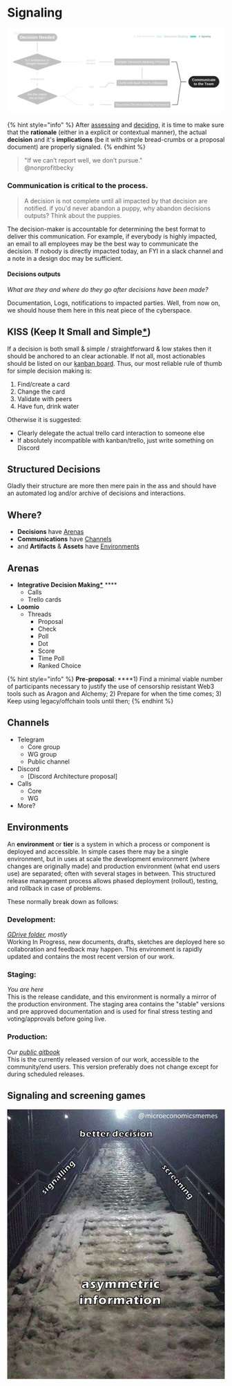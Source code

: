 # Signaling

![](../.gitbook/assets/decisions-3.png)

{% hint style="info" %}
After [assessing](risk-assessment.md) and [deciding](./), it is time to make sure that the **rationale** \(either in a explicit or contextual manner\), the actual **decision** and it's **implications** \(be it with simple bread-crumbs or a proposal document\) are properly signaled.
{% endhint %}

> "If we can’t report well, we don’t pursue."   
> @nonprofitbecky

### **Communication is critical to the process.**

> A decision is not complete until all impacted by that decision are notified. if you'd never abandon a puppy, why abandon decisions outputs? Think about the puppies.

The decision-maker is accountable for determining the best format to deliver this communication. For example, if everybody is highly impacted, an email to all employees may be the best way to communicate the decision. If nobody is directly impacted today, an FYI in a slack channel and a note in a design doc may be sufficient.

#### Decisions outputs

_What are they and where do they go after decisions have been made?_

Documentation, Logs, notifications to impacted parties. Well, from now on, we should house them here in this neat piece of the cyberspace. 



## KISS \(Keep It Small and Simple[\*](https://www.interaction-design.org/literature/topics/keep-it-simple-stupid)\)

If a decision is both small & simple / straightforward & low stakes then it should be anchored to an clear actionable. If not all, most actionables should be listed on our [kanban board](https://trello.com/b/XrAjqdlO/dao-incubator). Thus, our most reliable rule of thumb for simple decision making is:

1. Find/create a card 
2. Change the card
3. Validate with peers
4. Have fun, drink water

 Otherwise it is suggested:

* Clearly delegate the actual trello card interaction to someone else
* If absolutely incompatible with kanban/trello, just write something on Discord

## Structured Decisions

Gladly their structure are more then mere pain in the ass and should have an automated log and/or archive of decisions and interactions. 

## Where?

* **Decisions** have [Arenas](signaling.md#arenas)
* **Communications** have [Channels](signaling.md#channels)
* and **Artifacts** & **Assets** have [Environments](signaling.md#environments)

## Arenas

* **Integrative Decision Making**[**\***](https://docs.google.com/document/d/11QyCfUZVveBDw2Mib8jFKiM-mBZHNbNAbaBve5EylGY/edit?usp=sharing) ****
  * Calls
  * Trello cards
* **Loomio**
  * Threads
    * Proposal
    * Check
    * Poll
    * Dot
    * Score
    * Time Poll
    * Ranked Choice

{% hint style="info" %}
**Pre-proposal**: ****1\) Find a minimal viable number of participants necessary to justify the use of censorship resistant Web3 tools such as Aragon and Alchemy; 2\) Prepare for when the time comes; 3\) Keep using legacy/offchain tools until then;
{% endhint %}

## Channels

* Telegram
  * Core group
  * WG group
  * Public channel
* Discord
  * \[Discord Architecture proposal\]
* Calls
  * Core 
  * WG
* More?

## Environments

An **environment** or **tier** is a system in which a process or component is deployed and accessible. In simple cases there may be a single environment, but in uses at scale the development environment \(where changes are originally made\) and production environment \(what end users use\) are separated; often with several stages in between. This structured release management process allows phased deployment \(rollout\), testing, and rollback in case of problems.

These normally break down as follows:

### **Development**: 

[_GDrive folder_](https://drive.google.com/drive/folders/11Dcr_kgeR_lPenmb1hdT72rbYvVMrqX7)_, mostly_  
Working In Progress, new documents, drafts, sketches are deployed here so collaboration and feedback may happen. This environment is rapidly updated and contains the most recent version of our work.

### **Staging**:

_You are here_  
This is the release candidate, and this environment is normally a mirror of the production environment. The staging area contains the "stable" versions and pre approved documentation and is used for final stress testing and voting/approvals before going live.

### **Production**: 

_Our_ [_public gitbook_](https://dao-incubator.gitbook.io/)  
This is the currently released version of our work, accessible to the community/end users. This version preferably does not change except for during scheduled releases.

## Signaling and screening games



![](../.gitbook/assets/image.png)

